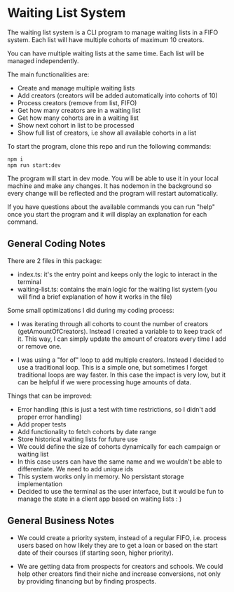 # Waiting List System

The waiting list system is a CLI program to manage waiting lists in a FIFO system. Each list will have multiple cohorts of maximum 10 creators.

You can have multiple waiting lists at the same time. Each list will be managed independently.

The main functionalities are:

- Create and manage multiple waiting lists
- Add creators (creators will be added automatically into cohorts of 10)
- Process creators (remove from list, FIFO)
- Get how many creators are in a waiting list
- Get how many cohorts are in a waiting list
- Show next cohort in list to be processed
- Show full list of creators, i.e show all available cohorts in a list

To start the program, clone this repo and run the following commands:

```
npm i
npm run start:dev

```

The program will start in dev mode. You will be able to use it in your local machine and make any changes. It has nodemon in the background so every change will be reflected and the program will restart automatically.

If you have questions about the available commands you can run "help" once you start the program and it will display an explanation for each command.

## General Coding Notes

There are 2 files in this package:

- index.ts: it's the entry point and keeps only the logic to interact in the terminal
- waiting-list.ts: contains the main logic for the waiting list system (you will find a brief explanation of how it works in the file)

Some small optimizations I did during my coding process:

- I was iterating through all cohorts to count the number of creators (getAmountOfCreators). Instead I created a variable to to keep track of it. This way, I can simply update the amount of creators every time I add or remove one.

- I was using a "for of" loop to add multiple creators. Instead I decided to use a traditional loop. This is a simple one, but sometimes I forget traditional loops are way faster. In this case the impact is very low, but it can be helpful if we were processing huge amounts of data.

Things that can be improved:

- Error handling (this is just a test with time restrictions, so I didn't add proper error handling)
- Add proper tests
- Add functionality to fetch cohorts by date range
- Store historical waiting lists for future use
- We could define the size of cohorts dynamically for each campaign or waiting list
- In this case users can have the same name and we wouldn't be able to differentiate. We need to add unique ids
- This system works only in memory. No persistant storage implementation
- Decided to use the terminal as the user interface, but it would be fun to manage the state in a client app based on waiting lists : )

## General Business Notes

- We could create a priority system, instead of a regular FIFO, i.e. process users based on how likely they are to get a loan or based on the start date of their courses (if starting soon, higher priority).

- We are getting data from prospects for creators and schools. We could help other creators find their niche and increase conversions, not only by providing financing but by finding prospects.

